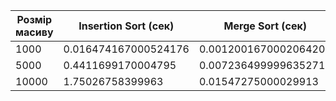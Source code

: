 | Розмір масиву | Insertion Sort (сек) | Merge Sort (сек) | Timsort (сек) |
|---------------|----------------------|------------------|---------------|
| 1000       | 0.016474167000524176 | 0.0012001670002064202 | 6.808299986005295e-05 |
| 5000       | 0.4411699170004795 | 0.007236499999635271 | 0.00039141700017353287 |
| 10000      | 1.75026758399963 | 0.01547275000029913 | 0.0008440829997198307 |